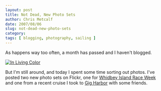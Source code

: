 ```yaml
---
layout: post
title: Not Dead, New Photo Sets
author: Chris Metcalf
date: 2007/08/06
slug: not-dead-new-photo-sets
category: 
tags: [ blogging, photography, sailing ]
---
```


As happens way too often, a month has passed and I haven't blogged.

[![In Living Color](http://farm2.static.flickr.com/1419/1025154609_232f06f104.jpg?v=0)](http://www.flickr.com/photos/chrismetcalf/1025154609/in/set-72157601250627615/)

But I'm still around, and today I spent some time sorting out photos. I've posted two new photo sets on Flickr, one for [Whidbey Island Race Week](http://www.flickr.com/photos/chrismetcalf/sets/72157601272603809/) and one from a recent cruise I took to [Gig Harbor](http://www.flickr.com/photos/chrismetcalf/sets/72157601250627615/) with some friends.
